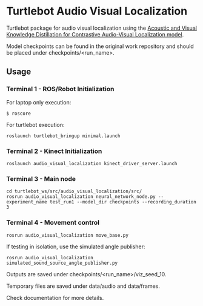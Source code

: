 Turtlebot Audio Visual Localization
==============

Turtlebot package for audio visual localization using the [Acoustic and Visual Knowledge Distillation for Contrastive Audio-Visual Localization model](https://github.com/Ehsan-Yaghoubi/Acoustic-and-Visual-Knowledge-Distillation-for-Contrastive-Audio-Visual-Localization).

Model checkpoints can be found in the original work repository and should be placed under checkpoints/<run_name>.

## Usage

### Terminal 1 - ROS/Robot Initialization

For laptop only execution:
```
$ roscore
```

For turtlebot execution:
```
roslaunch turtlebot_bringup minimal.launch
```

### Terminal 2 - Kinect Initialization
```
roslaunch audio_visual_localization kinect_driver_server.launch
```


### Terminal 3 - Main node
```
cd turtlebot_ws/src/audio_visual_localization/src/
rosrun audio_visual_localization neural_network_node.py --experiment_name test_run1 --model_dir checkpoints --recording_duration 3
```

### Terminal 4 - Movement control
```
rosrun audio_visual_localization move_base.py
```

If testing in isolation, use the simulated angle publisher:
```
rosrun audio_visual_localization simulated_sound_source_angle_publisher.py
```

Outputs are saved under checkpoints/<run_name>/viz_seed_10.

Temporary files are saved under data/audio and data/frames.


Check documentation for more details.